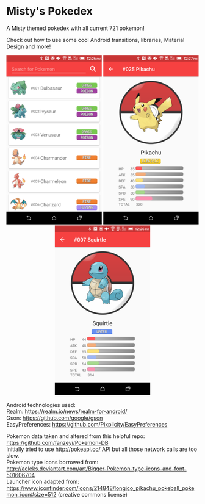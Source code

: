 # Misty's Pokedex
A Misty themed pokedex with all current 721 pokemon!

Check out how to use some cool Android transitions, libraries, Material Design and more!


<p align="center">
  <img src="screenshot_main.png" width="250"/>
  <img src="screenshot_pikachu.png" width="250"/>
  <img src="screenshot_squirtle.png" width="250"/>
</p>

Android technologies used:<br />
Realm: https://realm.io/news/realm-for-android/ <br />
Gson: https://github.com/google/gson <br />
EasyPreferences: https://github.com/Pixplicity/EasyPreferences <br />

Pokemon data taken and altered from this helpful repo: https://github.com/fanzeyi/Pokemon-DB  <br />
Initially tried to use http://pokeapi.co/ API but all those network calls are too slow.  <br />
Pokemon type icons borrowed from: http://aeleks.deviantart.com/art/Bigger-Pokemon-type-icons-and-font-501606704 <br />
Launcher icon adapted from: https://www.iconfinder.com/icons/214848/longico_pikachu_pokeball_pokemon_icon#size=512 (creative commons license)

